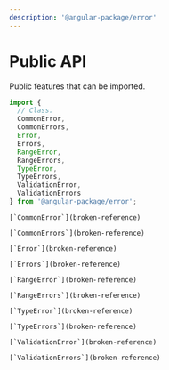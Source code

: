 ```yaml
---
description: '@angular-package/error'
---
```


# Public API

Public features that can be imported.

```typescript
import {
  // Class.
  CommonError,
  CommonErrors,
  Error,
  Errors,
  RangeError,
  RangeErrors,
  TypeError,
  TypeErrors,
  ValidationError,
  ValidationErrors
} from '@angular-package/error';
```

``[`CommonError`](broken-reference)``

``[`CommonErrors`](broken-reference)``

``[`Error`](broken-reference)``

``[`Errors`](broken-reference)``

``[`RangeError`](broken-reference)``

``[`RangeErrors`](broken-reference)``

``[`TypeError`](broken-reference)``

``[`TypeErrors`](broken-reference)``

``[`ValidationError`](broken-reference)``

``[`ValidationErrors`](broken-reference)``
